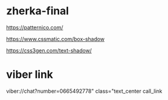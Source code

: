 # zherka-final

https://patternico.com/

https://www.cssmatic.com/box-shadow

https://css3gen.com/text-shadow/


# viber link

viber://chat?number=0665492778" class="text_center call_link
